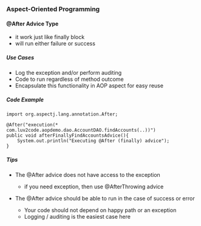 ### Aspect-Oriented Programming

#### @After Advice Type
- it work just like finally block
- will run either failure or success

##### Use Cases
- Log the exception and/or perform auditing
- Code to run regardless of method outcome
- Encapsulate this functionality in AOP aspect for easy reuse

##### Code Example

```
import org.aspectj.lang.annotation.After;

@After("execution(* com.luv2code.aopdemo.dao.AccountDAO.findAccounts(..))")
public void afterFinallyFindAccountsAdvice(){
    System.out.println("Executing @After (finally) advice");
}
```

##### Tips
- The @After advice does not have access to the exception
  - if you need exception, then use @AfterThrowing advice

- The @After advice should be able to run in the case of success or error
  - Your code should not depend on happy path or an exception
  - Logging / auditing is the easiest case here

